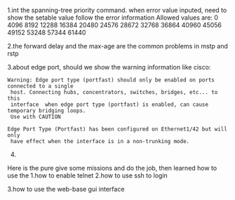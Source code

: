 1.int the spanning-tree priority command. when error value inputed, need to show the setable value follow the error information
Allowed values are:
0     4096  8192  12288 16384 20480 24576 28672
32768 36864 40960 45056 49152 53248 57344 61440

2.the forward delay and the max-age are the common problems in mstp and rstp


3.about edge port, should we show the warning information like cisco:

    Warning: Edge port type (portfast) should only be enabled on ports connected to a single
     host. Connecting hubs, concentrators, switches, bridges, etc... to this
     interface  when edge port type (portfast) is enabled, can cause temporary bridging loops.
     Use with CAUTION
    
    Edge Port Type (Portfast) has been configured on Ethernet1/42 but will only 
     have effect when the interface is in a non-trunking mode.

4.




Here is the pure
give some missions and do the job, then learned how to use the 
1.how to enable telnet
2.how to use ssh to login

3.how to use the web-base gui interface
